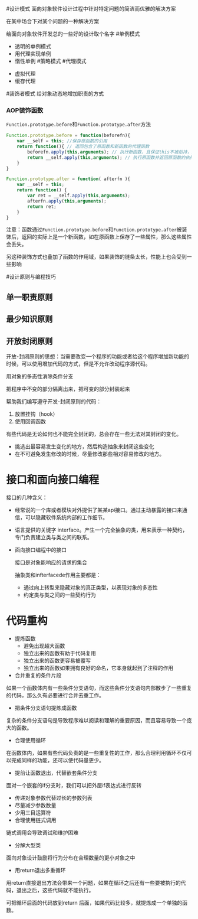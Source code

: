 #设计模式
面向对象软件设计过程中针对特定问题的简洁而优雅的解决方案

在某中场合下对某个问题的一种解决方案

给面向对象软件开发总的一些好的设计取个名字
#单例模式
 - 透明的单例模式
 - 用代理实现单例
 - 惰性单例
#策略模式
#代理模式
 * 虚拟代理
 * 缓存代理
 
 #装饰者模式
给对象动态地增加职责的方式
### AOP装饰函数

`Function.prototype.before`和`Function.prototype.after`方法

```javascript
Function.prototype.before = function(beforefn){
    var __self = this; //保存原函数的引用
    return function(){ // 返回包含了原函数和新函数的代理函数
        beforefn.apply(this,arguments); // 执行新函数，且保证this不被劫持，新函数接受的参数也会被原封不动地传入原函数，新函数在原函数之前执行
        return __self.apply(this,arguments); // 执行原函数并返回原函数的执行结果，并且保证this不被劫持
    }
} 

Function.prototype.after = function( afterfn ){
    var __self = this;
    return function() {
        var ret = __self.apply(this,arguments);
        afterfn.apply(this,arguments);
        return ret;
    }
}
```

注意：函数通过`Function.prototype.before`和`Function.prototype.after`被装饰后，返回的实际上是一个新函数，如在原函数上保存了一些属性，那么这些属性会丢失。

另这种装饰方式也叠加了函数的作用域，如果装饰的链条太长，性能上也会受到一些影响

#设计原则与编程技巧

## 单一职责原则
## 最少知识原则
## 开放封闭原则

开放-封闭原则的思想：当需要改变一个程序的功能或者给这个程序增加新功能的时候，可以使用增加代码的方式，但是不允许改动程序源代码。

用对象的多态性消除条件分支

把程序中不变的部分隔离出来，把可变的部分封装起来

帮助我们编写遵守开发-封闭原则的代码：
 1. 放置挂钩（hook）
 2. 使用回调函数
 
 有些代码是无论如何也不能完全封闭的，总会存在一些无法对其封闭的变化。
 
 * 挑选出最容易发生变化的地方，然后构造抽象来封闭这些变化
 * 在不可避免发生修改的时候，尽量修改那些相对容易修改的地方。
 
# 接口和面向接口编程

接口的几种含义：
* 经常说的一个库或者模块对外提供了某某api接口。通过主动暴露的接口来通信，可以隐藏软件系统内部的工作细节。
* 语言提供的关键字 interface。产生一个完全抽象的类，用来表示一种契约，专门负责建立类与类之间的联系。
* 面向接口编程中的接口
  
  接口是对象能响应的请求的集合
  
  抽象类和infterfacede作用主要都是：
  * 通过向上转型来隐藏对象的真正类型，以表现对象的多态性
  * 约定类与类之间的一些契约行为

# 代码重构

* 提炼函数
  * 避免出现超大函数
  * 独立出来的函数有助于代码复用
  * 独立出来的函数更容易被覆写
  * 独立出来的函数如果拥有良好的命名，它本身就起到了注释的作用
* 合并重复的条件片段

如果一个函数体内有一些条件分支语句，而这些条件分支语句内部散步了一些重复的代码，那么久有必要进行合并去重工作。

* 把条件分支语句提炼成函数

复杂的条件分支语句是导致程序难以阅读和理解的重要原因，而且容易导致一个庞大的函数。

* 合理使用循环

在函数体内，如果有些代码负责的是一些重复性的工作，那么合理利用循环不仅可以完成同样的功能，还可以使代码量更少。

* 提前让函数退出，代替嵌套条件分支

面对一个嵌套的if分支时，我们可以把外层if表达式进行反转

* 传递对象参数代替过长的参数列表
* 尽量减少参数数量
* 少用三目运算符
* 合理使用链式调用

链式调用会导致调试和维护困难

* 分解大型类

面向对象设计鼓励将行为分布在合理数量的更小对象之中

* 用return退出多重循环

用return直接退出方法会带来一个问题，如果在循环之后还有一些要被执行的代码，退出之后，这些代码就不能执行。

可把循环后面的代码放到return 后面，如果代码比较多，就提炼成一个单独的函数。
